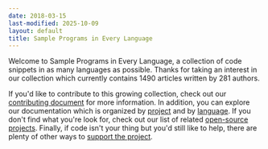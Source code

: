 ```yaml
---
date: 2018-03-15
last-modified: 2025-10-09
layout: default
title: Sample Programs in Every Language
---
```


Welcome to Sample Programs in Every Language, a collection of code snippets in as many languages as possible. Thanks for taking an interest in our collection which currently contains 1490 articles written by 281 authors.

If you'd like to contribute to this growing collection, check out our [contributing document](https://github.com/TheRenegadeCoder/sample-programs/blob/master/.github/CONTRIBUTING.md) for more information. In addition, you can explore our documentation which is organized by [project](/projects) and by [language](/languages). If you don't find what you're look for, check out our list of related [open-source projects](/related). Finally, if code isn't your thing but you'd still like to help, there are plenty of other ways to [support the project](https://therenegadecoder.com/updates/5-ways-you-can-support-the-renegade-coder/).